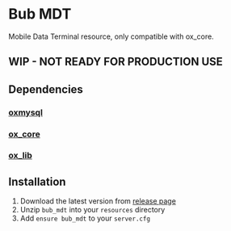 # Bub MDT
Mobile Data Terminal resource, only compatible with ox_core.

## WIP - NOT READY FOR PRODUCTION USE

## Dependencies

### [oxmysql](https://github.com/overextended/oxmysql)
### [ox_core](https://github.com/overextended/ox_core)
### [ox_lib](https://github.com/overextended/ox_lib)


## Installation
1. Download the latest version from [release page](https://github.com/overextended/oxmysql)
2. Unzip `bub_mdt` into your `resources` directory
3. Add `ensure bub_mdt` to your `server.cfg`
